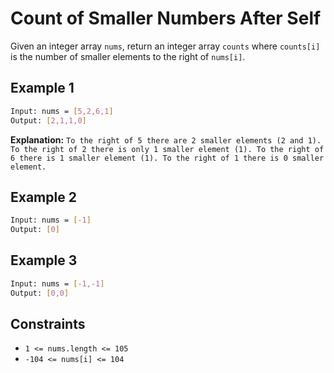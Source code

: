 # Count of Smaller Numbers After Self

Given an integer array `nums`, return an integer array `counts` where `counts[i]` is the number of smaller elements to the right of `nums[i]`.

## Example 1

```bash
Input: nums = [5,2,6,1]
Output: [2,1,1,0]
```

**Explanation:**
`To the right of 5 there are 2 smaller elements (2 and 1).
To the right of 2 there is only 1 smaller element (1).
To the right of 6 there is 1 smaller element (1).
To the right of 1 there is 0 smaller element.`

## Example 2

```bash
Input: nums = [-1]
Output: [0]
```

## Example 3

```bash
Input: nums = [-1,-1]
Output: [0,0]
```

## Constraints

- `1 <= nums.length <= 105`
- `-104 <= nums[i] <= 104`
